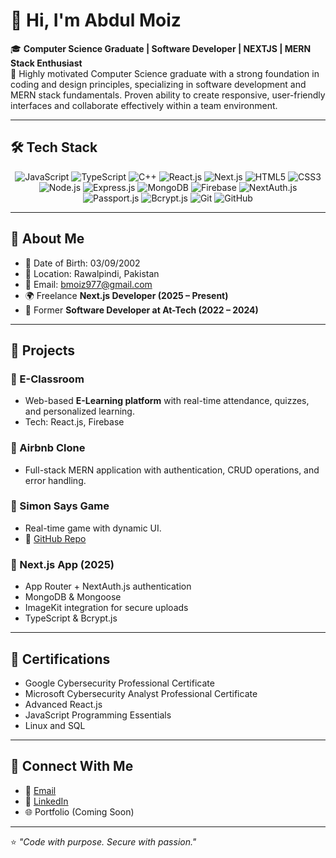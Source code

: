 # 👋 Hi, I'm Abdul Moiz  
🎓 **Computer Science Graduate | Software Developer | NEXTJS | MERN Stack Enthusiast**  
🚀 Highly motivated Computer Science graduate with a strong foundation in coding and design principles, specializing in 
 software development and MERN stack fundamentals. Proven ability to create responsive, user-friendly
 interfaces and collaborate effectively within a team environment.  

---

## 🛠️ Tech Stack  

<p align="center">
  <!-- Languages -->
  <img src="https://img.shields.io/badge/JavaScript-ES6+-F7DF1E?logo=javascript&logoColor=black" alt="JavaScript" />
  <img src="https://img.shields.io/badge/TypeScript-3178C6?logo=typescript&logoColor=white" alt="TypeScript" />
  <img src="https://img.shields.io/badge/C++-00599C?logo=cplusplus&logoColor=white" alt="C++" />
  
  <!-- Frontend -->
  <img src="https://img.shields.io/badge/React.js-61DAFB?logo=react&logoColor=black" alt="React.js" />
  <img src="https://img.shields.io/badge/Next.js-000000?logo=nextdotjs&logoColor=white" alt="Next.js" />
  <img src="https://img.shields.io/badge/HTML5-E34F26?logo=html5&logoColor=white" alt="HTML5" />
  <img src="https://img.shields.io/badge/CSS3-1572B6?logo=css3&logoColor=white" alt="CSS3" />

  <!-- Backend -->
  <img src="https://img.shields.io/badge/Node.js-339933?logo=nodedotjs&logoColor=white" alt="Node.js" />
  <img src="https://img.shields.io/badge/Express.js-000000?logo=express&logoColor=white" alt="Express.js" />

  <!-- Databases -->
  <img src="https://img.shields.io/badge/MongoDB-47A248?logo=mongodb&logoColor=white" alt="MongoDB" />
  <img src="https://img.shields.io/badge/Firebase-FFCA28?logo=firebase&logoColor=black" alt="Firebase" />

  <!-- Auth & Security -->
  <img src="https://img.shields.io/badge/NextAuth.js-000000?logo=nextdotjs&logoColor=white" alt="NextAuth.js" />
  <img src="https://img.shields.io/badge/Passport.js-34E27A?logo=passport&logoColor=black" alt="Passport.js" />
  <img src="https://img.shields.io/badge/Bcrypt.js-35495E?logo=auth0&logoColor=white" alt="Bcrypt.js" />

  <!-- Tools -->
  <img src="https://img.shields.io/badge/Git-F05032?logo=git&logoColor=white" alt="Git" />
  <img src="https://img.shields.io/badge/GitHub-181717?logo=github&logoColor=white" alt="GitHub" />
</p>

---

## 📖 About Me  
- 🎂 Date of Birth: 03/09/2002  
- 📍 Location: Rawalpindi, Pakistan  
- 📧 Email: [bmoiz977@gmail.com](mailto:bmoiz977@gmail.com)  
- 🌍 Freelance **Next.js Developer (2025 – Present)**  
- 💼 Former **Software Developer at At-Tech (2022 – 2024)**  

---

## 📂 Projects  

### 📌 E-Classroom  
- Web-based **E-Learning platform** with real-time attendance, quizzes, and personalized learning.  
- Tech: React.js, Firebase  

### 📌 Airbnb Clone  
- Full-stack MERN application with authentication, CRUD operations, and error handling.  

### 📌 Simon Says Game  
- Real-time game with dynamic UI.  
- 🔗 [GitHub Repo](https://github.com/Moiz0/Simon-say-game)  

### 📌 Next.js App (2025)  
- App Router + NextAuth.js authentication  
- MongoDB & Mongoose  
- ImageKit integration for secure uploads  
- TypeScript & Bcrypt.js  

---

## 📜 Certifications  
- Google Cybersecurity Professional Certificate  
- Microsoft Cybersecurity Analyst Professional Certificate  
- Advanced React.js  
- JavaScript Programming Essentials  
- Linux and SQL  

---

## 🤝 Connect With Me  
- 📧 [Email](mailto:bmoiz977@gmail.com)  
- 💼 [LinkedIn](https://www.linkedin.com/in/moiz977)  
- 🌐 Portfolio (Coming Soon)  

---

⭐️ *"Code with purpose. Secure with passion."*  
